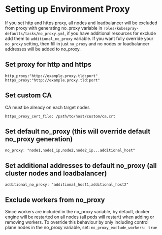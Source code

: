 # Setting up Environment Proxy

If you set http and https proxy, all nodes and loadbalancer will be excluded from proxy with generating no_proxy variable in `roles/kubespray-defaults/tasks/no_proxy.yml`, if you have additional resources for exclude add them to `additional_no_proxy` variable. If you want fully override your `no_proxy` setting, then fill in just `no_proxy` and no nodes or loadbalancer addresses will be added to no_proxy.

## Set proxy for http and https

 `http_proxy:"http://example.proxy.tld:port"`
 `https_proxy:"http://example.proxy.tld:port"`

## Set custom CA

CA must be already on each target nodes

  `https_proxy_cert_file: /path/to/host/custom/ca.crt`

## Set default no_proxy (this will override default no_proxy generation)

`no_proxy: "node1,node1_ip,node2,node2_ip...additional_host"`

## Set additional addresses to default no_proxy (all cluster nodes and loadbalancer)

`additional_no_proxy: "additional_host1,additional_host2"`

## Exclude workers from no_proxy

Since workers are included in the no_proxy variable, by default, docker engine will be restarted on all nodes (all
pods will restart) when adding or removing workers.  To override this behaviour by only including control plane nodes in the
no_proxy variable, set:
`no_proxy_exclude_workers: true`
